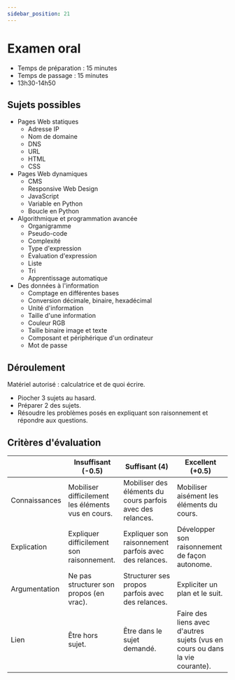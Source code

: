 ```yaml
---
sidebar_position: 21
---
```


# Examen oral

- Temps de préparation : 15 minutes
- Temps de passage : 15 minutes
- 13h30-14h50

## Sujets possibles

- Pages Web statiques
  - Adresse IP
  - Nom de domaine
  - DNS
  - URL
  - HTML
  - CSS
- Pages Web dynamiques
  - CMS
  - Responsive Web Design
  - JavaScript
  - Variable en Python
  - Boucle en Python
- Algorithmique et programmation avancée
  - Organigramme
  - Pseudo-code
  - Complexité
  - Type d'expression
  - Évaluation d'expression
  - Liste
  - Tri
  - Apprentissage automatique
- Des données à l'information
  - Comptage en différentes bases
  - Conversion décimale, binaire, hexadécimal
  - Unité d'information
  - Taille d'une information
  - Couleur RGB
  - Taille binaire image et texte
  - Composant et périphérique d'un ordinateur
  - Mot de passe

## Déroulement

Matériel autorisé : calculatrice et de quoi écrire.

- Piocher 3 sujets au hasard.
- Préparer 2 des sujets.
- Résoudre les problèmes posés en expliquant son raisonnement et répondre aux questions.

## Critères d'évaluation

| &nbsp;        | Insuffisant (-0.5)                                 | Suffisant (4)                                              | Excellent (+0.5)                                                             |
| ------------- | -------------------------------------------------- | ---------------------------------------------------------- | ---------------------------------------------------------------------------- |
| Connaissances | Mobiliser difficilement les éléments vus en cours. | Mobiliser des éléments du cours parfois avec des relances. | Mobiliser aisément les éléments du cours.                                    |
| Explication   | Expliquer difficilement son raisonnement.          | Expliquer son raisonnement parfois avec des relances.      | Développer son raisonnement de façon autonome.                               |
| Argumentation | Ne pas structurer son propos (en vrac).            | Structurer ses propos parfois avec des relances.           | Expliciter un plan et le suit.                                               |
| Lien          | Être hors sujet.                                   | Être dans le sujet demandé.                                | Faire des liens avec d'autres sujets (vus en cours ou dans la vie courante). |
